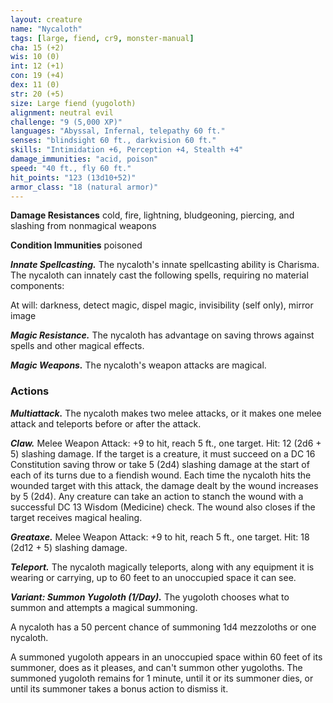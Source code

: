 ```yaml
---
layout: creature
name: "Nycaloth"
tags: [large, fiend, cr9, monster-manual]
cha: 15 (+2)
wis: 10 (0)
int: 12 (+1)
con: 19 (+4)
dex: 11 (0)
str: 20 (+5)
size: Large fiend (yugoloth)
alignment: neutral evil
challenge: "9 (5,000 XP)"
languages: "Abyssal, Infernal, telepathy 60 ft."
senses: "blindsight 60 ft., darkvision 60 ft."
skills: "Intimidation +6, Perception +4, Stealth +4"
damage_immunities: "acid, poison"
speed: "40 ft., fly 60 ft."
hit_points: "123 (13d10+52)"
armor_class: "18 (natural armor)"
---
```


**Damage Resistances** cold, fire, lightning, bludgeoning, piercing, and slashing from nonmagical weapons

**Condition Immunities** poisoned

***Innate Spellcasting.*** The nycaloth's innate spellcasting ability is Charisma. The nycaloth can innately cast the following spells, requiring no material components:

At will: darkness, detect magic, dispel magic, invisibility (self only), mirror image

***Magic Resistance.*** The nycaloth has advantage on saving throws against spells and other magical effects.

***Magic Weapons.*** The nycaloth's weapon attacks are magical.

### Actions

***Multiattack.*** The nycaloth makes two melee attacks, or it makes one melee attack and teleports before or after the attack.

***Claw.*** Melee Weapon Attack: +9 to hit, reach 5 ft., one target. Hit: 12 (2d6 + 5) slashing damage. If the target is a creature, it must succeed on a DC 16 Constitution saving throw or take 5 (2d4) slashing damage at the start of each of its turns due to a fiendish wound. Each time the nycaloth hits the wounded target with this attack, the damage dealt by the wound increases by 5 (2d4). Any creature can take an action to stanch the wound with a successful DC 13 Wisdom (Medicine) check. The wound also closes if the target receives magical healing.

***Greataxe.*** Melee Weapon Attack: +9 to hit, reach 5 ft., one target. Hit: 18 (2d12 + 5) slashing damage.

***Teleport.*** The nycaloth magically teleports, along with any equipment it is wearing or carrying, up to 60 feet to an unoccupied space it can see.

***Variant: Summon Yugoloth (1/Day).*** The yugoloth chooses what to summon and attempts a magical summoning.

A nycaloth has a 50 percent chance of summoning 1d4 mezzoloths or one nycaloth.

A summoned yugoloth appears in an unoccupied space within 60 feet of its summoner, does as it pleases, and can't summon other yugoloths. The summoned yugoloth remains for 1 minute, until it or its summoner dies, or until its summoner takes a bonus action to dismiss it.